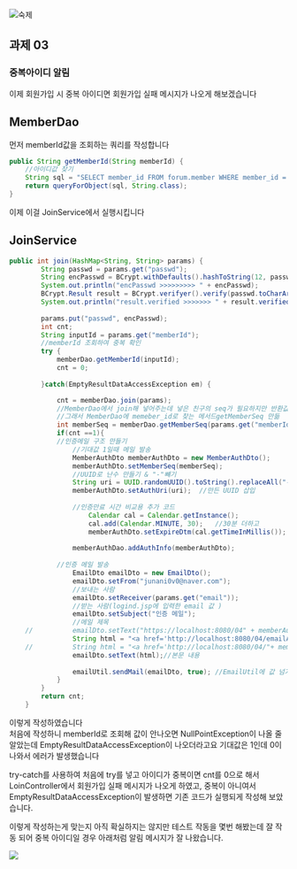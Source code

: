 ![숙제](https://github.com/InitTester/2024-study/assets/148026641/580747b5-de89-4f2f-85c1-a5d7189b8e2e)

## 과제 03
### 중복아이디 알림
이제 회원가입 시 중복 아이디면 회원가입 실패 메시지가 나오게 해보겠습니다

## MemberDao
먼저 memberId값을 조회하는 쿼리를 작성합니다
```java
public String getMemberId(String memberId) {	
	//아이디값 찾기
	String sql = "SELECT member_id FROM forum.member WHERE member_id ='" + memberId + "'";
	return queryForObject(sql, String.class);
}
```
이제 이걸 JoinService에서 실행시킵니다

## JoinService
```java
public int join(HashMap<String, String> params) {
		String passwd = params.get("passwd");
		String encPasswd = BCrypt.withDefaults().hashToString(12, passwd.toCharArray());
		System.out.println("encPasswd >>>>>>>>> " + encPasswd);
		BCrypt.Result result = BCrypt.verifyer().verify(passwd.toCharArray(), encPasswd);
		System.out.println("result.verified >>>>>>> " + result.verified);
		
		params.put("passwd", encPasswd);
		int cnt;
		String inputId = params.get("memberId");
		//memberId 조회하여 중복 확인
		try {
			memberDao.getMemberId(inputId);
			cnt = 0;
			
		}catch(EmptyResultDataAccessException em) {

			cnt = memberDao.join(params);	
			//MemberDao에서 join해 넣어주는데 넣은 친구의 seq가 필요하지만 반환값 int라 여러개의 쿼리중 뭔지 못찾는다
			//그래서 MemberDao에 memeber_id로 찾는 메서드getMemberSeq 만듦
			int memberSeq = memberDao.getMemberSeq(params.get("memberId"));
			if(cnt ==1){
			//인증메일 구조 만들기
				//기대값 1일때 메일 발송
				MemberAuthDto memberAuthDto = new MemberAuthDto();
				memberAuthDto.setMemberSeq(memberSeq);
				//UUID로 난수 만들기 & "-"뺴기
				String uri = UUID.randomUUID().toString().replaceAll("-", "");
				memberAuthDto.setAuthUri(uri);	//만든 UUID 삽입
				
				//인증만료 시간 비교용 추가 코드
					Calendar cal = Calendar.getInstance();	
					cal.add(Calendar.MINUTE, 30);	//30분 더하고
					memberAuthDto.setExpireDtm(cal.getTimeInMillis());
	
				memberAuthDao.addAuthInfo(memberAuthDto);
				
			//인증 메일 발송
				EmailDto emailDto = new EmailDto();
				emailDto.setFrom("junani0v0@naver.com"); 
				//보내는 사람
				emailDto.setReceiver(params.get("email")); 
				//받는 사람(logind.jsp에 입력한 email 값 )
				emailDto.setSubject("인증 메일");	
				//메일 제목
	//			emailDto.setText("https://localhost:8080/04" + memberAuthDto.getAuthUri());	//본문 내용
				String html = "<a href='http://localhost:8080/04/emailAuth.do?uri="+ memberAuthDto.getAuthUri() +"'>인증하기</a>";
	//			String html = "<a href='http://localhost:8080/04/"+ memberAuthDto.getAuthUri() +"'>인증하기</a>";
				emailDto.setText(html);//본문 내용
				
				emailUtil.sendMail(emailDto, true);	//EmailUtil에 값 넘겨주기
			}
		}
		return cnt;
	}
```
이렇게 작성하였습니다   
처음에 작성하니 memberId로 조회해 값이 안나오면 NullPointException이 나올 줄 알았는데  EmptyResultDataAccessException이 나오더라고요 기대값은 1인데 0이 나와서 에러가 발생했습니다   

try-catch를 사용하여 처음에 try를 넣고 아이디가 중복이면 cnt를 0으로 해서 LoinController에서 회원가입 실패 메시지가 나오게 하였고, 중복이 아니여서 EmptyResultDataAccessException이 발생하면 기존 코드가 실행되게 작성해 보았습니다.

이렇게 작성하는게 맞는지 아직 확실하지는 않지만 테스트 작동을 몇번 해봤는데 잘 작동 되어 중복 아이디일 경우 아래처럼 알림 메시지가 잘 나왔습니다.

![](https://github.com/InitTester/2024-study/assets/148026641/d0649721-7508-4952-b3bb-e92520959fd0)
